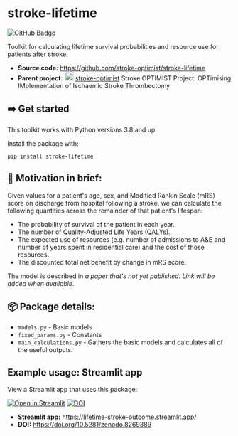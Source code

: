 # stroke-lifetime

[![GitHub Badge][github-img]][github-link]


Toolkit for calculating lifetime survival probabilities and resource use for patients after stroke.

+ __Source code:__ https://github.com/stroke-optimist/stroke-lifetime
+ __Parent project:__ <a href="https://github.com/stroke-optimist/"><img src="https://avatars.githubusercontent.com/u/77266176" alt="OPTIMIST organisation logo" height="20"></a> [stroke-optimist][github-link-stroke-optimist] Stroke OPTIMIST Project: OPTimising IMplementation of Ischaemic Stroke Thrombectomy

## ➡️ Get started

This toolkit works with Python versions 3.8 and up.

Install the package with:

    pip install stroke-lifetime

## 🏥 Motivation in brief:

Given values for a patient's age, sex, and Modified Rankin Scale (mRS) score on discharge from hospital following a stroke, we can calculate the following quantities across the remainder of that patient's lifespan:
+ The probability of survival of the patient in each year.
+ The number of Quality-Adjusted Life Years (QALYs).
+ The expected use of resources (e.g. number of admissions to A&E and number of years spent in residential care) and the cost of those resources.
+ The discounted total net benefit by change in mRS score. 

The model is described in _a paper that's not yet published. Link will be added when available_.


## 📦 Package details:

+ `models.py` - Basic models
+ `fixed_params.py` - Constants
+ `main_calculations.py` - Gathers the basic models and calculates all of the useful outputs. 


## Example usage: Streamlit app

View a Streamlit app that uses this package:

[![Open in Streamlit][streamlit-img]][streamlit-link] [![DOI][streamlit-doi-img]][streamlit-doi-link]

+ __Streamlit app:__ https://lifetime-stroke-outcome.streamlit.app/
+ __DOI:__ https://doi.org/10.5281/zenodo.8269389


[github-img]: https://img.shields.io/badge/github-%23121011.svg?style=for-the-badge&logo=github&logoColor=white
[github-link]: https://github.com/stroke-optimist/stroke-lifetime

[github-link-stroke-optimist]: https://github.com/stroke-optimist/

[streamlit-img]: https://static.streamlit.io/badges/streamlit_badge_black_white.svg
[streamlit-link]: https://lifetime-stroke-outcome.streamlit.app/

[streamlit-doi-img]: https://zenodo.org/badge/575076706.svg
[streamlit-doi-link]: https://doi.org/10.5281/zenodo.8269389